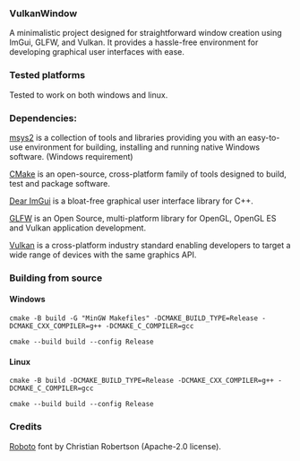 ### VulkanWindow
A minimalistic project designed for straightforward window creation using ImGui, GLFW, and Vulkan. It provides a hassle-free environment for developing graphical user interfaces with ease.

### Tested platforms
Tested to work on both windows and linux.

### Dependencies:
[msys2](https://www.msys2.org/) is a collection of tools and libraries providing you with an easy-to-use environment for building, installing and running native Windows software. (Windows requirement)

[CMake](https://cmake.org/) is an open-source, cross-platform family of tools designed to build, test and package software.

[Dear ImGui](https://github.com/ocornut/imgui) is a bloat-free graphical user interface library for C++.

[GLFW](https://github.com/glfw/glfw) is an Open Source, multi-platform library for OpenGL, OpenGL ES and Vulkan application development.

[Vulkan](https://www.vulkan.org/) is a cross-platform industry standard enabling developers to target a wide range of devices with the same graphics API. 

### Building from source

#### Windows
```
cmake -B build -G "MinGW Makefiles" -DCMAKE_BUILD_TYPE=Release -DCMAKE_CXX_COMPILER=g++ -DCMAKE_C_COMPILER=gcc

cmake --build build --config Release
```
#### Linux
```
cmake -B build -DCMAKE_BUILD_TYPE=Release -DCMAKE_CXX_COMPILER=g++ -DCMAKE_C_COMPILER=gcc

cmake --build build --config Release
```

### Credits
[Roboto](https://github.com/googlefonts/roboto) font by Christian Robertson (Apache-2.0 license).